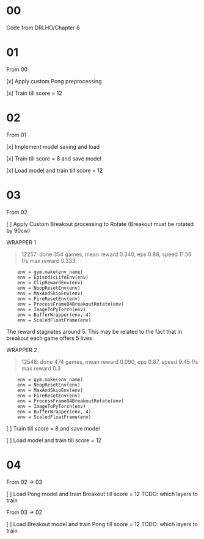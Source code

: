 00
===

Code from DRLHO/Chapter 6

01
===

From 00

[x] Apply custom Pong preprocessing

[x] Train till score = 12

02
===

From 01

[x] Implement model saving and load

[x] Train till score = 8 and save model

[x] Load model and train till score = 12

03
===

From 02

[ ] Apply Custom Breakout processing to Rotate (Breakout must be rotated by 90cw)

WRAPPER 1

> 12257: done 354 games, mean reward 0.340, eps 0.88, speed 11.56 f/s max reward 0.333

```
    env = gym.make(env_name)
    env = EpisodicLifeEnv(env)
    env = ClipRewardEnv(env)
    env = NoopResetEnv(env)
    env = MaxAndSkipEnv(env)
    env = FireResetEnv(env)
    env = ProcessFrame84BreakoutRotate(env)
    env = ImageToPyTorch(env)
    env = BufferWrapper(env, 4)
    env = ScaledFloatFrame(env)
```

The reward stagnates around 5. This may be related to the fact that in breakout each game offers 5 lives

WRAPPER 2

> 12548: done 474 games, mean reward 0.090, eps 0.87, speed 9.45 f/s max reward 0.3

```
    env = gym.make(env_name)
    env = NoopResetEnv(env)
    env = MaxAndSkipEnv(env)
    env = FireResetEnv(env)
    env = ProcessFrame84BreakoutRotate(env)
    env = ImageToPyTorch(env)
    env = BufferWrapper(env, 4)
    env = ScaledFloatFrame(env)
```

[ ] Train till score = 8 and save model

[ ] Load model and train till score = 12

04
===

From 02 -> 03

[ ] Load Pong model and train Breakout till score = 12 TODO: which layers to train

From 03 -> 02

[ ] Load Breakout model and train Pong till score = 12 TODO: which layers to train